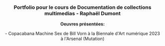 ### <p align=center>Portfolio pour le cours de Documentation de collections multimedias - Raphaël Dumont
**<p align=center>Oeuvres présentées:**
<p align=center> - Copacabana Machine Sex de Bill Vorn à la Biennale d'Art numérique 2023 à l'Arsenal (Mutation)

